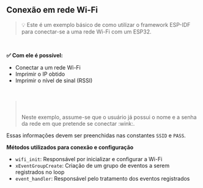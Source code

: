 ## Conexão em rede Wi-Fi

> :bulb: Este é um exemplo básico de como utilizar o framework ESP-IDF para conectar-se a uma rede Wi-Fi com um ESP32.

<br>


**✅ Com ele é possível:**

- Conectar a um rede Wi-Fi
- Imprimir o IP obtido
- Imprimir o nível de sinal (RSSI)

<br>

> <br>
> <br> Neste exemplo, assume-se que o usuário já possui o nome e a senha da rede em que pretende se conectar :wink:. 
> <br>

Essas informações devem ser preenchidas nas constantes `SSID` e `PASS`.
<br>

**Métodos utilizados para conexão e configuração**

- `wifi_init`: Responsável por inicializar e configurar a Wi-Fi
- `xEventGroupCreate`: Criação de um grupo de eventos a serem registrados no loop
- `event_handler`: Responsável pelo tratamento dos eventos registrados
